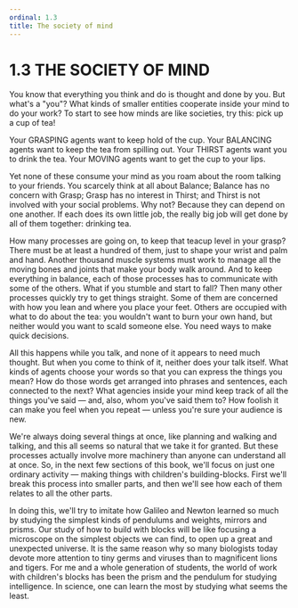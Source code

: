 ```yaml
---
ordinal: 1.3
title: The society of mind
---
```


# 1.3 THE SOCIETY OF MIND

You know that everything you think and do is thought and done by you. But what's a "you"? What kinds of smaller entities cooperate inside your mind to do your work? To start to see how minds are like societies, try this: pick up a cup of tea!

Your GRASPING agents want to keep hold of the cup. Your BALANCING agents want to keep the tea from spilling out. Your THIRST agents want you to drink the tea. Your MOVING agents want to get the cup to your lips.

Yet none of these consume your mind as you roam about the room talking to your friends. You scarcely think at all about Balance; Balance has no concern with Grasp; Grasp has no interest in Thirst; and Thirst is not involved with your social problems. Why not? Because they can depend on one another. If each does its own little job, the really big job will get done by all of them together: drinking tea.

How many processes are going on, to keep that teacup level in your grasp? There must be at least a hundred of them, just to shape your wrist and palm and hand. Another thousand muscle systems must work to manage all the moving bones and joints that make your body walk around. And to keep everything in balance, each of those processes has to communicate with some of the others. What if you stumble and start to fall? Then many other processes quickly try to get things straight. Some of them are concerned with how you lean and where you place your feet. Others are occupied with what to do about the tea: you wouldn't want to burn your own hand, but neither would you want to scald someone else. You need ways to make quick decisions.

All this happens while you talk, and none of it appears to need much thought. But when you come to think of it, neither does your talk itself. What kinds of agents choose your words so that you can express the things you mean? How do those words get arranged into phrases and sentences, each connected to the next? What agencies inside your mind keep track of all the things you've said &mdash; and, also, whom you've said them to? How foolish it can make you feel when you repeat &mdash; unless you're sure your audience is new.

We're always doing several things at once, like planning and walking and talking, and this all seems so natural that we take it for granted. But these processes actually involve more machinery than anyone can understand all at once. So, in the next few sections of this book, we'll focus on just one ordinary activity &mdash; making things with children's building-blocks. First we'll break this process into smaller parts, and then we'll see how each of them relates to all the other parts.

In doing this, we'll try to imitate how Galileo and Newton learned so much by studying the simplest kinds of pendulums and weights, mirrors and prisms. Our study of how to build with blocks will be like focusing a microscope on the simplest objects we can find, to open up a great and unexpected universe. It is the same reason why so many biologists today devote more attention to tiny germs and viruses than to magnificent lions and tigers. For me and a whole generation of students, the world of work with children's blocks has been the prism and the pendulum for studying intelligence. In science, one can learn the most by studying what seems the least.
